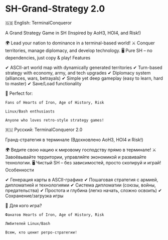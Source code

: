 # SH-Grand-Strategy 2.0
🇬🇧 English:
TerminalConqueror

A Grand Strategy Game in SH (Inspired by AoH3, HOI4, and Risk!)

🌍 Lead your nation to dominance in a terminal-based world!
⚔️ Conquer territories, manage diplomacy, and develop technology.
🖥️ Pure SH – no dependencies, just copy & play!
Features

✔ ASCII-art world map with dynamically generated territories
✔ Turn-based strategy with economy, army, and tech upgrades
✔ Diplomacy system (alliances, wars, betrayals)
✔ Simple yet deep gameplay (easy to learn, hard to master)
✔ Save/Load functionality

📌 Perfect for:

    Fans of Hearts of Iron, Age of History, Risk

    Linux/Bash enthusiasts

    Anyone who loves retro-style strategy games!

🇷🇺 Русский:
TerminalConqueror 2.0

Гранд-стратегия в терминале (Вдохновлено AoH3, HOI4 и Risk!)

🌍 Ведите свою нацию к мировому господству прямо в терминале!
⚔️ Завоёвывайте территории, управляйте экономикой и развивайте технологии.
🖥️ Чистый SH – без зависимостей, просто скопируй и играй!
Особенности

✔ Генерация карты в ASCII-графике
✔ Пошаговая стратегия с армией, дипломатией и технологиями
✔ Система дипломатии (союзы, войны, предательства)
✔ Простота и глубина (легко начать, сложно освоить)
✔ Сохранение/загрузка игры

📌 Для кого игра?

    Фанатов Hearts of Iron, Age of History, Risk

    Любителей Linux/Bash

    Всем, кто ценит ретро-стратегии!
